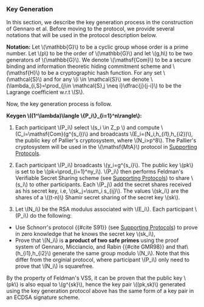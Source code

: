 ### Key Generation

In this section, we describe the key generation process in the construction of Gennaro et al. Before moving to the protocol, we provide several notations that will be used in the protocol description below.  

**Notation:** Let \\(\mathbb{G}\\) to be a cyclic group whose order is a prime number. Let \\(p\\) to be the order of \\(\mathbb{G}\\) and let \\(g,h\\) to be two generators of \\(\mathbb{G}\\). We denote \\(\mathsf{Com}\\) to be a secure binding and information theoretic hiding commitment scheme and \\(\mathsf{H}\\) to be a cryptographic hash function. For any set \\(\mathcal{S}\\) and for any \\(i \in \mathcal{S}\\) we denote \\(\lambda_{i,S}=\prod_{j\in \mathcal{S},j \neq i}\dfrac{j}{j-i}\\) to be the Lagrange coefficient w.r.t \\(S\\).

Now, the key generation process is follow.

**Keygen \\((1^\lambda)\langle \\{P_i\\}_{i=1}^n\rangle\\):**

1. Each participant \\(P_i\\) select \\(s_i \in Z_p \\) and compute \\(C_i=\mathsf{Com}(g^{s_i})\\) and broadcasts \\(E_i=(N_i,h_{i1},h_{i2})\\), the public key of Pallier's cryptosystem, where \\(N_i>p^8\\). The Pallier's cryptosystem will be used in the \\(\mathsf{MtA}\\) protocol in [Supporting Protocols](./supporting-algorithms.md).

2. Each participant \\(P_i\\) broadcasts \\(y_i=g^{s_i}\\). The public key \\(pk\\) is set to be \\(pk=\prod_{i=1}^ny_i\\). \\(P_i\\) then performs Feldman's Verifiable Secret Sharing scheme (see [Supporting Protocols](./supporting-algorithms.md)) to share \\(s_i\\) to other participants.  Each \\(P_j\\) add the secret shares received as his secret key, i.e, \\(sk_j=\sum_i s_{ij}\\). The values \\(sk_i\\) are the shares of a \\((t-n)\\) Shamir secret sharing of the secret key \\(sk\\).

3. Let \\(N_i\\) be the  RSA modulus associated with \\(E_i\\). Each participant \\(P_i\\) do the following:
 - Use Schnorr's protocol {{#cite S91}} (see [Supporting Protocols](./supporting-algorithms.md)) to prove in zero knowledge that he knows the secret key \\(sk_i\\), 
 - Prove that \\(N_i\\) is **a product of two safe primes** using the proof system of Gennaro, Micciancio, and Rabin {{#cite GMR98}} and that\\(h_{i1},h_{i2}\\) generate the same group modulo \\(N_i\\). Note that this differ from the orginial protocol, where participant \\(P_i\\) only need to prove that \\(N_i\\) is squarefree.
 

By the property of Feldman's VSS, it can be proven that the public key \\(pk\\) is also equal to \\(g^{sk}\\), hence the key pair \\((pk,sk)\\) generated using the key generation protocol above has the same form of a key pair in an ECDSA signature scheme.